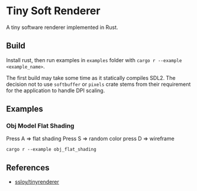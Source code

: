 # Tiny Soft Renderer

A tiny software renderer implemented in Rust.

## Build

Install rust, then run examples in `examples` folder with `cargo r --example <example_name>`.

The first build may take some time as it statically compiles SDL2. The decision not to use `softbuffer` or `pixels`
crate stems from their requirement for the application to handle DPI scaling.

## Examples

### Obj Model Flat Shading

Press A => flat shading
Press S => random color
press D => wireframe

```shell
cargo r --example obj_flat_shading
```

## References

- [ssloy/tinyrenderer](https://github.com/ssloy/tinyrenderer)
